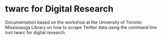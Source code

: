 # twarc for Digital Research

Documentation based on the workshop at the University of Toronto Mississauga Library on how to scrape Twitter data using the command line tool twarc for digital research.

